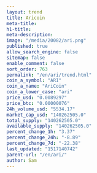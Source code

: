 ```yaml
---
layout: trend
title: Aricoin
meta-title: 
h1-title: 
meta-description: 
image: "/media/20082/ari.png"
published: true
allow_search_engine: false
sitemap: false
enable_comment: false
sort_order: 763
permalink: "/en/ari/trend.html"
coin_a_symbol: "ARI"
coin_a_name: "AriCoin"
coin_a_lower_case: "ari"
price_usd: "0.0089297"
price_btc: "0.00000076"
24h_volume_usd: "5534.17"
market_cap_usd: "140262505.0"
total_supply: "140262505.0"
available_supply: "140262505.0"
percent_change_1h: "3.37"
percent_change_24h: "-8.89"
percent_change_7d: "-22.38"
last_updated: "1517140742"
parent-url: "/en/ari/"
author: Sam
---
```


